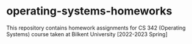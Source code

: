 # operating-systems-homeworks
This repository contains homework assignments for CS 342 (Operating Systems) course taken at Bilkent University [2022-2023 Spring]
